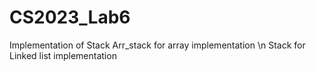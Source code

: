 # CS2023_Lab6
Implementation of Stack 
        Arr_stack for array implementation \n
        Stack for Linked list implementation

